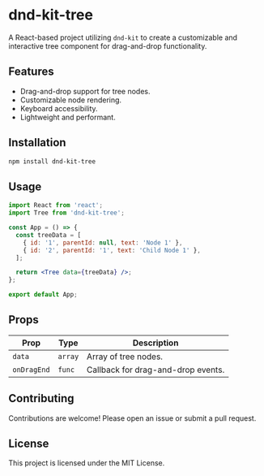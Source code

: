 # dnd-kit-tree

A React-based project utilizing `dnd-kit` to create a customizable and interactive tree component for drag-and-drop functionality.

## Features

- Drag-and-drop support for tree nodes.
- Customizable node rendering.
- Keyboard accessibility.
- Lightweight and performant.

## Installation

```bash
npm install dnd-kit-tree
```

## Usage

```jsx
import React from 'react';
import Tree from 'dnd-kit-tree';

const App = () => {
  const treeData = [
    { id: '1', parentId: null, text: 'Node 1' },
    { id: '2', parentId: '1', text: 'Child Node 1' },
  ];

  return <Tree data={treeData} />;
};

export default App;
```

## Props

| Prop       | Type     | Description                          |
|------------|----------|--------------------------------------|
| `data`     | `array`  | Array of tree nodes.                 |
| `onDragEnd`| `func`   | Callback for drag-and-drop events.   |

## Contributing

Contributions are welcome! Please open an issue or submit a pull request.

## License

This project is licensed under the MIT License.